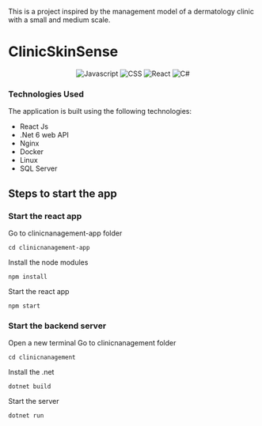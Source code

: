 This is a project inspired by the management model of a dermatology clinic with a small and medium scale.
# ClinicSkinSense
<div align='center'>

![Javascript](https://img.shields.io/badge/Javascript-Language-yellow)
![CSS](https://img.shields.io/badge/CSS-Styles-pink)
![React](https://img.shields.io/badge/React-Components-orange)
![C#](https://img.shields.io/badge/C%23-Language-blue)

</div>

### Technologies Used
The application is built using the following technologies:

- React Js
- .Net 6 web API
- Nginx
- Docker
- Linux
- SQL Server

## Steps to start the app

### Start the react app
Go to clinicnanagement-app folder
```
cd clinicnanagement-app
```
Install the node modules
```
npm install
```
Start the react app
```
npm start
```

### Start the backend server
Open a new terminal
Go to clinicnanagement folder
```
cd clinicnanagement
```
Install the .net 
```
dotnet build
```
Start the server
```
dotnet run
```
